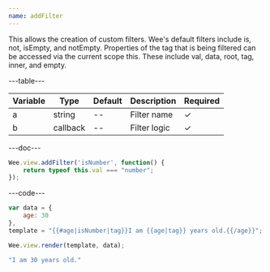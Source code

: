 ```yaml
---
name: addFilter
---
```


This allows the creation of custom filters. Wee's default filters include is, not, isEmpty, and notEmpty. Properties of the tag that is being filtered can be accessed via the current scope this. These include val, data, root, tag, inner, and empty.

---table---

| Variable | Type     | Default | Description  | Required |
| -------- | -------- | ------- | ------------ | -------- |
| a        | string   | --      | Filter name  | &#10003; |
| b        | callback | --      | Filter logic | &#10003; |

---doc---

```javascript
Wee.view.addFilter('isNumber', function() {
	return typeof this.val === "number";
});
```

---code---

```javascript
var data = {
	age: 30
},
template = "{{#age|isNumber|tag}}I am {{age|tag}} years old.{{/age}}";

Wee.view.render(template, data);
```

```javascript
"I am 30 years old."
```